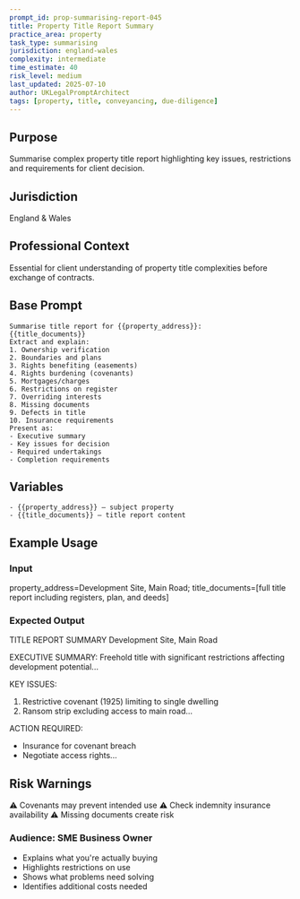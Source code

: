 ```yaml
---
prompt_id: prop-summarising-report-045
title: Property Title Report Summary
practice_area: property
task_type: summarising
jurisdiction: england-wales
complexity: intermediate
time_estimate: 40
risk_level: medium
last_updated: 2025-07-10
author: UKLegalPromptArchitect
tags: [property, title, conveyancing, due-diligence]
---
```


## Purpose
Summarise complex property title report highlighting key issues, restrictions and requirements for client decision.

## Jurisdiction
England & Wales

## Professional Context
Essential for client understanding of property title complexities before exchange of contracts.

## Base Prompt
```text
Summarise title report for {{property_address}}:
{{title_documents}}
Extract and explain:
1. Ownership verification
2. Boundaries and plans
3. Rights benefiting (easements)
4. Rights burdening (covenants)
5. Mortgages/charges
6. Restrictions on register
7. Overriding interests
8. Missing documents
9. Defects in title
10. Insurance requirements
Present as:
- Executive summary
- Key issues for decision
- Required undertakings
- Completion requirements
```

## Variables
```text
- {{property_address}} – subject property
- {{title_documents}} – title report content
```

## Example Usage
### Input
property_address=Development Site, Main Road; title_documents=[full title report including registers, plan, and deeds]

### Expected Output
TITLE REPORT SUMMARY
Development Site, Main Road

EXECUTIVE SUMMARY:
Freehold title with significant restrictions affecting development potential...

KEY ISSUES:
1. Restrictive covenant (1925) limiting to single dwelling
2. Ransom strip excluding access to main road...

ACTION REQUIRED:
- Insurance for covenant breach
- Negotiate access rights...

## Risk Warnings
⚠️ Covenants may prevent intended use
⚠️ Check indemnity insurance availability
⚠️ Missing documents create risk

### Audience: SME Business Owner
- Explains what you're actually buying
- Highlights restrictions on use
- Shows what problems need solving
- Identifies additional costs needed
